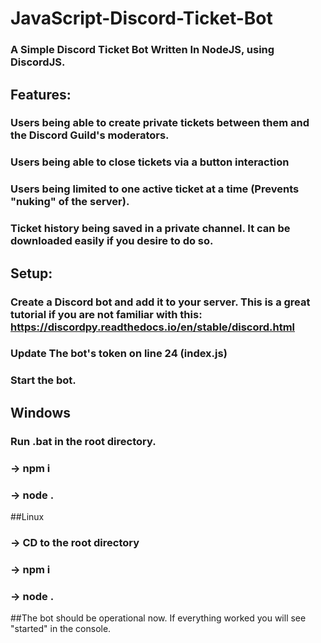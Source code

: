# JavaScript-Discord-Ticket-Bot



### A Simple Discord Ticket Bot Written In NodeJS, using DiscordJS.

## Features:

### Users being able to create private tickets between them and the Discord Guild's moderators.
### Users being able to close tickets via a button interaction
### Users being limited to one active ticket at a time (Prevents "nuking" of the server).
### Ticket history being saved in a private channel. It can be downloaded easily if you desire to do so.



## Setup:
### Create a Discord bot and add it to your server. This is a great tutorial if you are not familiar with this: https://discordpy.readthedocs.io/en/stable/discord.html
### Update The bot's token on line 24 (index.js)
### Start the bot.
## Windows
### Run .bat in the root directory.
### -> npm i
### -> node .
##Linux
### -> CD to the root directory
### -> npm i
### -> node .
##The bot should be operational now. If everything worked you will see "started" in the console.
###

